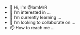 - 👋 Hi, I’m @IamMrR
- 👀 I’m interested in ...
- 🌱 I’m currently learning ...
- 💞️ I’m looking to collaborate on ...
- 📫 How to reach me ...

<!---
IamMrR/IamMrR is a ✨ special ✨ repository because its `README.md` (this file) appears on your GitHub profile.
You can click the Preview link to take a look at your changes.
--->
